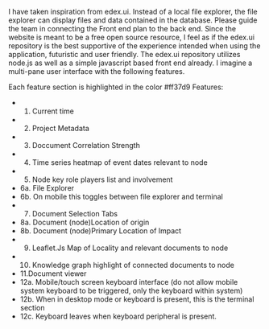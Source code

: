 I have taken inspiration from edex.ui. Instead of a local file explorer, the file explorer can display files and data contained in the database. Please guide the team in connecting the Front end plan to the back end. 
Since the website is meant to be a free open source resource, I feel as if the edex.ui repository is the best supportive of the experience intended when using the application, futuristic and user friendly. 
The edex.ui repository utilizes node.js as well as a simple javascript based front end already. I imagine a multi-pane user interface with the following features. 

Each feature section is highlighted in the color #ff37d9
Features:
- 1. Current time 
- 2. Project Metadata
- 3. Doccument Correlation Strength
- 4. Time series heatmap of event dates relevant to node
- 5. Node key role players list and involvement
- 6a. File Explorer
- 6b. On mobile this toggles between file explorer and terminal
- 7. Document Selection Tabs
- 8a. Document (node)Location of origin
- 8b. Document (node)Primary Location of Impact 
- 9. Leaflet.Js Map of Locality and relevant documents to node
- 10. Knowledge graph highlight of connected documents to node 
- 11.Document viewer
- 12a. Mobile/touch screen keyboard interface (do not allow mobile system keyboard to be triggered, only the keyboard within system)
- 12b. When in desktop mode or keyboard is present, this is the terminal section
- 12c. Keyboard leaves when keyboard peripheral is present.  





